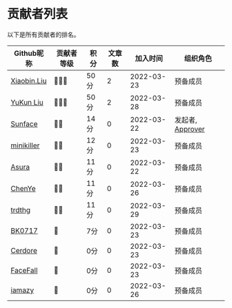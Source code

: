 # 贡献者列表
以下是所有贡献者的排名。

| Github昵称 | 贡献者等级 | 积分 | 文章数 | 加入时间 | 组织角色 | 
| --- | --- | --- | --- | --- | --- |
| [Xiaobin.Liu](https://github.com/lxbwolf) | 🌟🌟🌟 | 50分 | 2 | 2022-03-23 | 预备成员 | 
| [YuKun Liu](https://github.com/mrxiaozhuox) | 🌟🌟🌟 | 50分 | 2 | 2022-03-28 | 预备成员
| [Sunface](https://im.dev) | 🌟🌟 | 14分 | 0 | 2022-03-22 | 发起者, [Approver](https://github.com/orgs/studyrs/teams/rustt-approvers) | 
| [minikiller](https://github.com/minikiller) | 🌟🌟 | 12分 | 0 | 2022-03-23 | 预备成员 |
| [Asura](https://github.com/asur4s) | 🌟🌟 | 11分 | 0 | 2022-03-22 | 预备成员 |
| [ChenYe](https://github.com/Ch3nYe) | 🌟🌟 | 11分 | 0 | 2022-03-26 | 预备成员 |
| [trdthg](https://github.com/trdthg) | 🌟🌟 | 11分 | 0 | 2022-03-29 | 预备成员 |
| [BK0717](https://github.com/hyuuko) | 🌟 | 7分 | 0 | 2022-03-23 | 预备成员 |
| [Cerdore](https://github.com/Cerdore) | 🌟 | 0分 | 0 | 2022-03-23 | 预备成员 |
| [FaceFall](https://github.com/FaceFall) | 🌟 | 0分 | 0 | 2022-03-23 | 预备成员 |
| [iamazy](https://github.com/iamazy) | 🌟 | 0分 | 0 | 2022-03-26 | 预备成员 |